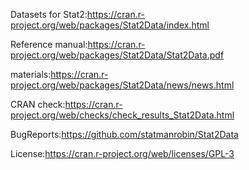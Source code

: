 Datasets for Stat2:https://cran.r-project.org/web/packages/Stat2Data/index.html


Reference manual:https://cran.r-project.org/web/packages/Stat2Data/Stat2Data.pdf


materials:https://cran.r-project.org/web/packages/Stat2Data/news/news.html


CRAN check:https://cran.r-project.org/web/checks/check_results_Stat2Data.html


BugReports:https://github.com/statmanrobin/Stat2Data


License:https://cran.r-project.org/web/licenses/GPL-3
